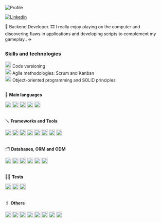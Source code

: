 ![Profile](https://komarev.com/ghpvc/?username=larissaperinoto&color=955bfb&style=for-the-badge)

  <a href="http://www.linkedin.com/in/victoradrelli" target="_blank"><img src="https://img.icons8.com/bubbles/100/null/linkedin.png" title="Linkedin" /></a> 

<div>

  🎯 Backend Developer.
  🎞️ I really enjoy playing on the computer and discovering flaws in applications and developing scripts to complement my gameplay.. ✈️

</div>

### **Skills and technologies**
  
<div>
  <div>
    <img src="https://user-images.githubusercontent.com/25181517/117364277-fc4eb280-aebd-11eb-8769-a3583c6a2037.png" width="20px" /> Code versioning
  </div>
  <div>
    <img src="https://cdn-icons-png.flaticon.com/512/4727/4727486.png" width="20px" /> Agile methodologies: Scrum and Kanban
  </div>
   <div>
    <img src="https://img.icons8.com/dusk/64/null/curly-brackets.png" width="20px"/> Object-oriented programming and SOLID principles
  </div>
</div>
</br>

  
  📝 **Main languages**  
  <div>
  <img src="https://ziadoua.github.io/m3-Markdown-Badges/badges/C++/c++1.svg" alt="C++" height="20px"  />
  <img src="https://ziadoua.github.io/m3-Markdown-Badges/badges/C#/c#3.svg" alt="C++" height="20px"  />
  <img src="https://ziadoua.github.io/m3-Markdown-Badges/badges/Javascript/javascript2.svg" alt="Javascript" height="20px"   /> 
  <img src="https://ziadoua.github.io/m3-Markdown-Badges/badges/NodeJS/nodejs2.svg" alt="NodeJS" height="20px"   />
  <img src="https://ziadoua.github.io/m3-Markdown-Badges/badges/Python/python2.svg" alt="Python" height="20px"   />
  </div>

  </br>
  
  🪛 **Frameworks and Tools**
  
  <div>
  <img src="https://ziadoua.github.io/m3-Markdown-Badges/badges/NestJS/nestjs2.svg" alt="NestJS" height="20px" />
  <img src="https://ziadoua.github.io/m3-Markdown-Badges/badges/Express/express2.svg" alt="ExpressJS" height="20px" />
  <img src="https://img.shields.io/badge/adonis%20js-220052?style=for-the-badge&logo=adonisjs&logoColor=white" alt="AdonisJS" height="20px" />
  <img src="https://img.shields.io/badge/Pandas-2C2D72?style=for-the-badge&logo=pandas&logoColor=white" alt="Pandas" height="20px" />
  <img src="https://ziadoua.github.io/m3-Markdown-Badges/badges/Flask/flask2.svg" alt="Flask" height="20px" />
  <img src="https://ziadoua.github.io/m3-Markdown-Badges/badges/Django/django2.svg" alt="Django" height="20px" />
  <img src="https://ziadoua.github.io/m3-Markdown-Badges/badges/NextJS/nextjs2.svg" alt="Next" height="20px" />
  <img src="https://ziadoua.github.io/m3-Markdown-Badges/badges/Docker/docker2.svg" alt="Docker" height="20px" />
  </div>

  </br>

 🗂  **Databases, ORM and ODM** 
  <div>
   <img src="https://ziadoua.github.io/m3-Markdown-Badges/badges/PostgreSQL/postgresql2.svg" alt="Postgres" height="20px"/>
    <img src="https://ziadoua.github.io/m3-Markdown-Badges/badges/MySQL/mysql2.svg" alt="MYSQL" height="20px"/>
    <img src="https://ziadoua.github.io/m3-Markdown-Badges/badges/MongoDB/mongodb2.svg" alt="MongoDB" height="20px"/>
    <img src="https://ziadoua.github.io/m3-Markdown-Badges/badges/Supabase/supabase2.svg" alt="Supabase" height="20px"/>
    <img src="https://ziadoua.github.io/m3-Markdown-Badges/badges/Sequelize/sequelize2.svg" alt="Sequelize" height="20px"/>
    <img src="https://ziadoua.github.io/m3-Markdown-Badges/badges/TypeORM/typeorm2.svg" alt="TypeORM" height="20px"/>
  </div>
  
</br>

📏📐 **Tests**
<div>
  <img src="https://ziadoua.github.io/m3-Markdown-Badges/badges/Jest/jest2.svg" alt="Jest" height="20px" />
  <img src="https://img.shields.io/badge/Mocha-8D6748?style=for-the-badge&logo=Mocha&logoColor=white" alt="Mocha" height="20px" />
  <img src="https://img.shields.io/badge/chai-A30701?style=for-the-badge&logo=chai&logoColor=white" alt="Chai" height="20px" />
</div>


</br>

🖇 **Others**
<div>
  <img src="https://ziadoua.github.io/m3-Markdown-Badges/badges/HTML/html2.svg" alt="HTML" height="20px" />
  <img src="https://ziadoua.github.io/m3-Markdown-Badges/badges/CSS/css2.svg" alt="CSS3" height="20px" />
  <img src="https://ziadoua.github.io/m3-Markdown-Badges/badges/React/react3.svg" alt="React" height="20px" />
  <img src="https://ziadoua.github.io/m3-Markdown-Badges/badges/TailwindCSS/tailwindcss3.svg" alt="TailwindCSS" height="20px" />
  <img src="https://ziadoua.github.io/m3-Markdown-Badges/badges/JWT/jwt2.svg" alt="JWT" height="20px" />
  <img src="https://img.shields.io/badge/Swagger-85EA2D.svg?style=for-the-badge&logo=Swagger&logoColor=black" alt="Swagger" height="20px" />
  <img src="https://ziadoua.github.io/m3-Markdown-Badges/badges/Git/git2.svg" alt="Git" height="20px" />
  <img src="https://ziadoua.github.io/m3-Markdown-Badges/badges/Redux/redux3.svg" alt="Redux" height="20px" />
</div>


</br>

